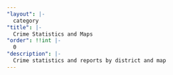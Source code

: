 ```yaml
---
"layout": |-
  category
"title": |-
  Crime Statistics and Maps
"order": !!int |-
  0
"description": |-
  Crime statistics and reports by district and map
---
```

